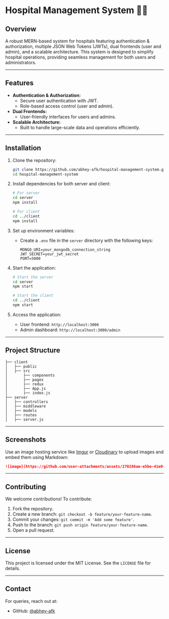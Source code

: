 # Hospital Management System 🏥🚀

## Overview
A robust MERN-based system for hospitals featuring authentication & authorization, multiple JSON Web Tokens (JWTs), dual frontends (user and admin), and a scalable architecture. This system is designed to simplify hospital operations, providing seamless management for both users and administrators.

---

## Features
- **Authentication & Authorization:**
  - Secure user authentication with JWT.
  - Role-based access control (user and admin).
- **Dual Frontends:**
  - User-friendly interfaces for users and admins.
- **Scalable Architecture:**
  - Built to handle large-scale data and operations efficiently.

---

## Installation

1. Clone the repository:
   ```bash
   git clone https://github.com/abhey-afk/hospital-management-system.git
   cd hospital-management-system
   ```

2. Install dependencies for both server and client:
   ```bash
   # For server
   cd server
   npm install

   # For client
   cd ../client
   npm install
   ```

3. Set up environment variables:
   - Create a `.env` file in the `server` directory with the following keys:
     ```env
     MONGO_URI=your_mongodb_connection_string
     JWT_SECRET=your_jwt_secret
     PORT=5000
     ```

4. Start the application:
   ```bash
   # Start the server
   cd server
   npm start

   # Start the client
   cd ../client
   npm start
   ```

5. Access the application:
   - User frontend: `http://localhost:3000`
   - Admin dashboard: `http://localhost:3000/admin`

---

## Project Structure

```
├── client
│   ├── public
│   ├── src
│       ├── components
│       ├── pages
│       ├── redux
│       ├── App.js
│       ├── index.js
├── server
│   ├── controllers
│   ├── middleware
│   ├── models
│   ├── routes
│   ├── server.js
```

---

## Screenshots
Use an image hosting service like [Imgur](https://imgur.com/upload) or [Cloudinary](https://cloudinary.com/) to upload images and embed them using Markdown:
```md
![image](https://github.com/user-attachments/assets/270286ae-e5be-41e0-bd19-f139997da5df)

```

---

## Contributing
We welcome contributions! To contribute:
1. Fork the repository.
2. Create a new branch: `git checkout -b feature/your-feature-name`.
3. Commit your changes: `git commit -m 'Add some feature'`.
4. Push to the branch: `git push origin feature/your-feature-name`.
5. Open a pull request.

---

## License
This project is licensed under the MIT License. See the `LICENSE` file for details.

---

## Contact
For queries, reach out at:
- GitHub: [@abhey-afk](https://github.com/abhey-afk)
